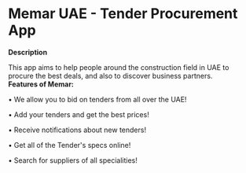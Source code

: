 # Memar UAE - Tender Procurement App

<b>Description</b>

This app aims to help people around the construction field in UAE to procure the best deals, and also to discover business partners.
<br>
<b>Features of Memar:</b>

• We allow you to bid on tenders from all over the UAE!

• Add your tenders and get the best prices!

• Receive notifications about new tenders!

• Get all of the Tender's specs online!

• Search for suppliers of all specialities!
